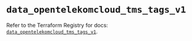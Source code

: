# `data_opentelekomcloud_tms_tags_v1`

Refer to the Terraform Registry for docs: [`data_opentelekomcloud_tms_tags_v1`](https://registry.terraform.io/providers/opentelekomcloud/opentelekomcloud/1.36.50/docs/data-sources/tms_tags_v1).
